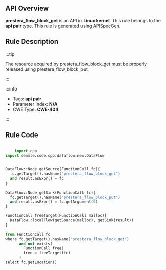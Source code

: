 ---
---


## API Overview
**prestera_flow_block_get** is an API in **Linux kernel**. This rule belongs to the **api pair** type. This rule is generated using [APISpecGen](../../tools/APISpecGen).
## Rule Description

:::tip

The resource acquired by prestera_flow_block_get must be properly released using prestera_flow_block_put

:::

:::info

- Tags: **api pair**
- Parameter Index: **N/A**
- CWE Type: **CWE-404**

:::

## Rule Code
```python

    import cpp
import semmle.code.cpp.dataflow.new.DataFlow


DataFlow::Node getSource(FunctionCall fc){
  fc.getTarget().hasName("prestera_flow_block_get")
  and result.asExpr() = fc
}

DataFlow::Node getSink(FunctionCall fc){
  fc.getTarget().hasName("prestera_flow_block_put")
  and result.asExpr() = fc.getArgument(0)
}

FunctionCall freeTarget(FunctionCall malloc){
  DataFlow::localFlow(getSource(malloc), getSink(result))
}

from FunctionCall fc
where fc.getTarget().hasName("prestera_flow_block_get")
      and not exists(
        FunctionCall free| 
        free = freeTarget(fc)
      )
select fc.getLocation()

    
```
